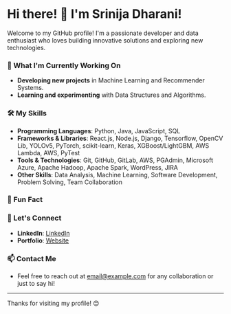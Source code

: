 # Hi there! 👋 I'm Srinija Dharani!

Welcome to my GitHub profile! I'm a passionate developer and data enthusiast who loves building innovative solutions and exploring new technologies.

### 🌱 What I'm Currently Working On
- **Developing new projects** in Machine Learning and Recommender Systems.
- **Learning and experimenting** with Data Structures and Algorithms.

### 🛠️ My Skills
- **Programming Languages**: Python, Java, JavaScript, SQL
- **Frameworks & Libraries**: React.js, Node.js, Django, Tensorflow, OpenCV Lib, YOLOv5, PyTorch, scikit-learn, Keras, XGBoost/LightGBM, AWS Lambda, AWS, PyTest
- **Tools & Technologies**: Git, GitHub, GitLab, AWS, PGAdmin, Microsoft Azure, Apache Hadoop, Apache Spark, WordPress, JIRA
- **Other Skills**: Data Analysis, Machine Learning, Software Development, Problem Solving, Team Collaboration

### 🎵 Fun Fact

### 🤝 Let's Connect
- **LinkedIn**: [LinkedIn](!https://www.linkedin.com/in/srinijadharani/)
- **Portfolio**: [Website](!https://srinijadharani.github.io/Portfolio/)

### 📫 Contact Me
- Feel free to reach out at [email@example.com](mailto:srinijadharani2@gmail.com) for any collaboration or just to say hi!

---

Thanks for visiting my profile! 😊
